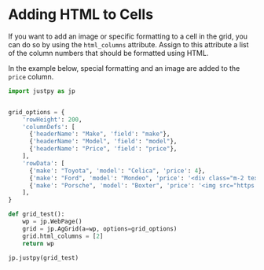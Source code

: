 # Adding HTML to Cells

If you want to add an image or specific formatting to a cell in the grid, you can do so by using the `html_columns` attribute. Assign to this attribute a list of the column numbers that should be formatted using HTML.
 
In the example below, special formatting and an image are added to the `price` column.

```python
import justpy as jp


grid_options = {
    'rowHeight': 200,
    'columnDefs': [
      {'headerName': "Make", 'field': "make"},
      {'headerName': "Model", 'field': "model"},
      {'headerName': "Price", 'field': "price"},
    ],
    'rowData': [
      {'make': "Toyota", 'model': "Celica", 'price': 4},
      {'make': "Ford", 'model': "Mondeo", 'price': '<div class="m-2 text-red-500 text-5xl">3</div>'},
      {'make': "Porsche", 'model': "Boxter", 'price': '<img src="https://www.python.org/static/community_logos/python-powered-h-140x182.png">'}
    ],
}

def grid_test():
    wp = jp.WebPage()
    grid = jp.AgGrid(a=wp, options=grid_options)
    grid.html_columns = [2]
    return wp

jp.justpy(grid_test)
```